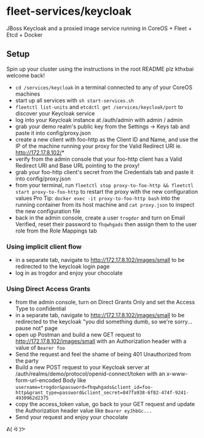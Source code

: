 # fleet-services/keycloak
JBoss Keycloak and a proxied image service running in CoreOS + Fleet + Etcd + Docker

## Setup
Spin up your cluster using the instructions in the root README plz kthxbai welcome back!
* ```cd /services/keycloak``` in a terminal connected to any of your CoreOS machines
* start up all services with ```sh start-services.sh```
* ```fleetctl list-units``` and ```etcdctl get /services/keycloak/port``` to discover your Keycloak service
* log into your Keycloak instance at /auth/admin with admin / admin
* grab your demo realm's public key from the Settings -> Keys tab and paste it into config/proxy.json
* create a new client with foo-http as the Client ID and Name, and use the IP of the machine running your proxy for the Valid Redirect URI ie. http://172.17.8.102/*
* verify from the admin console that your foo-http client has a Valid Redirect URI and Base URL pointing to the proxy!
* grab your foo-http client's secret from the Credentials tab and paste it into config/proxy.json
* from your terminal, run ```fleetctl stop proxy-to-foo-http && fleetctl start proxy-to-foo-http``` to restart the proxy with the new configuration values
  Pro Tip: ```docker exec -it proxy-to-foo-http bash``` into the running container from its host machine and ```cat proxy.json``` to inspect the new configuration file
* back in the admin console, create a user ```trogdor``` and turn on Email Verified, reset their password to ```fhqwhgads``` then assign them to the user role from the Role Mappings tab

### Using implicit client flow
* in a separate tab, navigate to http://172.17.8.102/images/small to be redirected to the keycloak login page
* log in as trogdor and enjoy your chocolate

### Using Direct Access Grants
* from the admin console, turn on Direct Grants Only and set the Access Type to confidential
* in a separate tab, navigate to http://172.17.8.102/images/small to be redirected to the keycloak "you did something dumb, so we're sorry... pause not" page
* open up Postman and build a new GET request to http://172.17.8.102/images/small with an Authorization header with a value of ```Bearer foo```
* Send the request and feel the shame of being 401 Unauthorized from the party
* Build a new POST request to your Keycloak server at /auth/realms/demo/protocol/openid-connect/token with an x-www-form-url-encoded Body like ```username=trogdor&password=fhqwhgads&client_id=foo-http&grant_type=password&client_secret=847fa938-6f82-474f-9241-4930962d2375```
* copy the access_token value, go back to your GET request and update the Authorization header value like ```Bearer eyJhbGc...```
* Send your request and enjoy your chocolate

ᕕ( ᐛ )ᕗ
